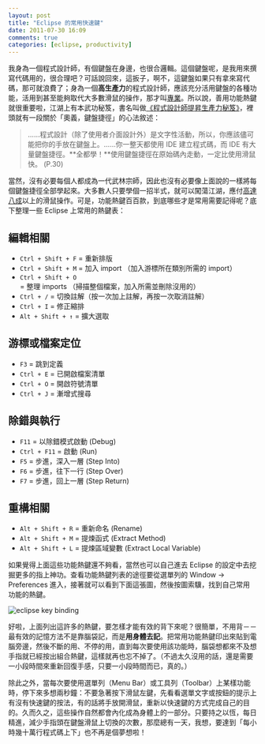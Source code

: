 ```yaml
---
layout: post
title: "Eclipse 的常用快速鍵"
date: 2011-07-30 16:09
comments: true
categories: [eclipse, productivity]
---
```


我身為一個程式設計師，有個鍵盤在身邊，也很合邏輯。這個鍵盤呢，是我用來撰寫代碼用的，很合理吧？可話說回來，這扳子，啊不，這鍵盤如果只有拿來寫代碼，那可就浪費了；身為一個**高生產力**的程式設計師，應該充分活用鍵盤的各種功能，活用到甚至能夠取代大多數滑鼠的操作，那才叫[專業][professional]。所以說，善用功能熱鍵就很重要啦，江湖上有本武功秘笈，書名叫做[《程式設計師提昇生產力秘笈》][productivity]，裡頭就有一段關於「奧義，鍵盤捷徑」的心法敘述：

[professional]: http://youtu.be/yKWwrxaOxsY
[productivity]: http://www.anobii.com/books/%E7%A8%8B%E5%BC%8F%E8%A8%AD%E8%A8%88%E5%B8%AB%E6%8F%90%E5%8D%87%E7%94%9F%E7%94%A2%E5%8A%9B%E7%A7%98%E7%AC%88/9789866840340/01c423030629cd8ad5/

> ......程式設計（除了使用者介面設計外）是文字性活動，所以，你應該儘可能把你的手放在鍵盤上。......你一整天都使用 IDE 建立程式碼，而 IDE 有大量鍵盤捷徑。**全都學！**使用鍵盤捷徑在原始碼內走動，一定比使用滑鼠快。 (P.30)

當然，沒有必要每個人都成為一代武林宗師，因此也沒有必要像上面說的一樣將每個鍵盤捷徑全部學起來。大多數人只要學個一招半式，就可以闖蕩江湖，應付[高達八成][80percent]以上的滑鼠操作。可是，功能熱鍵百百款，到底哪些才是常用需要記得呢？底下整理一些 Eclipse 上常用的熱鍵表：

[80percent]: http://wiki.komica.org/wiki/?%E9%AB%98%E9%81%94%E5%85%AB%E6%88%90

## 編輯相關

- `Ctrl + Shift + F` = 重新排版
- `Ctrl + Shift + M` = 加入 import （加入游標所在類別所需的 import）
- `Ctrl + Shift + O` = 整理 imports （掃描整個檔案，加入所需並刪除沒用的）
- `Ctrl + /` = 切換註解（按一次加上註解，再按一次取消註解）
- `Ctrl + I` = 修正縮排
- `Alt + Shift + ↑` = 擴大選取

## 游標或檔案定位

- `F3` = 跳到定義
- `Ctrl + E` = 已開啟檔案清單
- `Ctrl + O` = 開啟符號清單
- `Ctrl + J` = 漸增式搜尋

## 除錯與執行

- `F11` = 以除錯模式啟動 (Debug)
- `Ctrl + F11` = 啟動 (Run)
- `F5` = 步進，深入一層 (Step Into)
- `F6` = 步進，往下一行 (Step Over)
- `F7` = 步進，回上一層 (Step Return)

## 重構相關

- `Alt + Shift + R` = 重新命名 (Rename)
- `Alt + Shift + M` = 提煉函式 (Extract Method)
- `Alt + Shift + L` = 提煉區域變數 (Extract Local Variable)

如果覺得上面這些功能熱鍵還不夠看，當然也可以自己進去 Eclipse 的設定中去挖掘更多的指上神功。查看功能熱鍵列表的途徑要從選單列的 Window → Preferences 進入，接著就可以看到下面這張圖，然後按圖索驥，找到自己常用功能的熱鍵。

![eclipse key binding](http://4.bp.blogspot.com/-0Bds_glMARA/TjO3I7Q5cRI/AAAAAAAAAZw/Pn_C_vQoIYY/s400/eclipse-shortcut.png)

好啦，上面列出這許多的熱鍵，要怎樣才能有效的背下來呢？很簡單，不用背－－最有效的記憶方法不是靠腦袋記，而是**用身體去記**。把常用功能熱鍵印出來貼到電腦旁邊，然後不斷的用、不停的用，直到每次要使用該功能時，腦袋想都來不及想手指就已經按出組合熱鍵，這樣就再也忘不掉了。（不過太久沒用的話，還是需要一小段時間來重新回復手感，只要一小段時間而已，真的。）

除此之外，當每次要使用選單列（Menu Bar）或工具列（Toolbar）上某樣功能時，停下來多想兩秒鐘：不要急著按下滑鼠左鍵，先看看選單文字或按鈕的提示上有沒有快速鍵的按法，有的話將手放開滑鼠，重新以快速鍵的方式完成自己的目的。久而久之，這些操作自然都會內化成為身體上的一部分。只要持之以恆，每日精進，減少手指頭在鍵盤滑鼠上切換的次數，那麼總有一天，我想，要達到「每小時幾十萬行程式碼上下」也不再是個夢想啦！